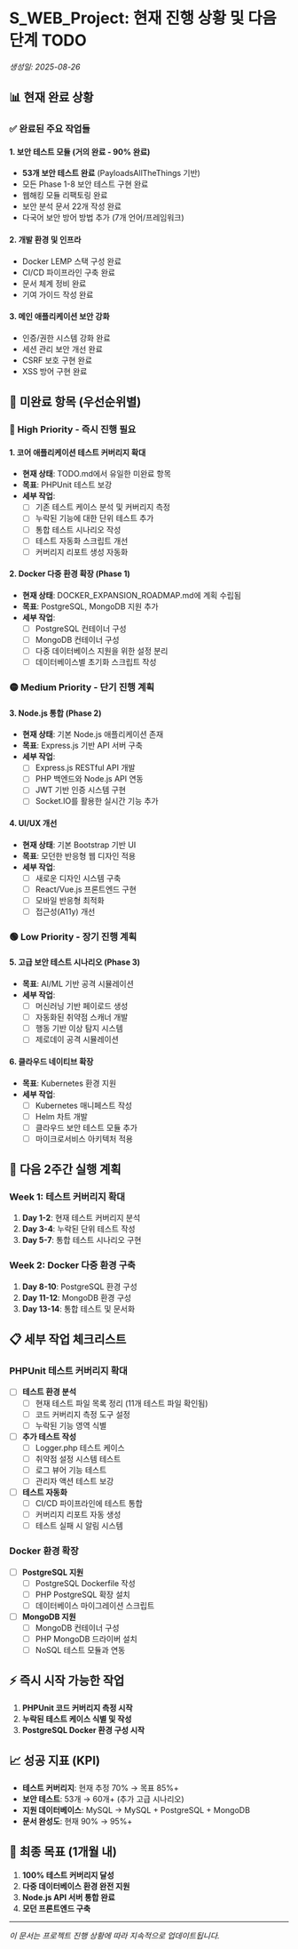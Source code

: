 # S_WEB_Project: 현재 진행 상황 및 다음 단계 TODO

*생성일: 2025-08-26*

## 📊 현재 완료 상황

### ✅ 완료된 주요 작업들

#### 1. 보안 테스트 모듈 (거의 완료 - 90% 완료)
- **53개 보안 테스트 완료** (PayloadsAllTheThings 기반)
- 모든 Phase 1-8 보안 테스트 구현 완료
- 웹해킹 모듈 리팩토링 완료
- 보안 분석 문서 22개 작성 완료
- 다국어 보안 방어 방법 추가 (7개 언어/프레임워크)

#### 2. 개발 환경 및 인프라
- Docker LEMP 스택 구성 완료
- CI/CD 파이프라인 구축 완료
- 문서 체계 정비 완료
- 기여 가이드 작성 완료

#### 3. 메인 애플리케이션 보안 강화
- 인증/권한 시스템 강화 완료
- 세션 관리 보안 개선 완료
- CSRF 보호 구현 완료
- XSS 방어 구현 완료

## 🎯 미완료 항목 (우선순위별)

### 🔴 High Priority - 즉시 진행 필요

#### 1. **코어 애플리케이션 테스트 커버리지 확대**
- **현재 상태**: TODO.md에서 유일한 미완료 항목
- **목표**: PHPUnit 테스트 보강
- **세부 작업**:
  - [ ] 기존 테스트 케이스 분석 및 커버리지 측정
  - [ ] 누락된 기능에 대한 단위 테스트 추가
  - [ ] 통합 테스트 시나리오 작성
  - [ ] 테스트 자동화 스크립트 개선
  - [ ] 커버리지 리포트 생성 자동화

#### 2. **Docker 다중 환경 확장 (Phase 1)**
- **현재 상태**: DOCKER_EXPANSION_ROADMAP.md에 계획 수립됨
- **목표**: PostgreSQL, MongoDB 지원 추가
- **세부 작업**:
  - [ ] PostgreSQL 컨테이너 구성
  - [ ] MongoDB 컨테이너 구성
  - [ ] 다중 데이터베이스 지원을 위한 설정 분리
  - [ ] 데이터베이스별 초기화 스크립트 작성

### 🟡 Medium Priority - 단기 진행 계획

#### 3. **Node.js 통합 (Phase 2)**
- **현재 상태**: 기본 Node.js 애플리케이션 존재
- **목표**: Express.js 기반 API 서버 구축
- **세부 작업**:
  - [ ] Express.js RESTful API 개발
  - [ ] PHP 백엔드와 Node.js API 연동
  - [ ] JWT 기반 인증 시스템 구현
  - [ ] Socket.IO를 활용한 실시간 기능 추가

#### 4. **UI/UX 개선**
- **현재 상태**: 기본 Bootstrap 기반 UI
- **목표**: 모던한 반응형 웹 디자인 적용
- **세부 작업**:
  - [ ] 새로운 디자인 시스템 구축
  - [ ] React/Vue.js 프론트엔드 구현
  - [ ] 모바일 반응형 최적화
  - [ ] 접근성(A11y) 개선

### 🟢 Low Priority - 장기 진행 계획

#### 5. **고급 보안 테스트 시나리오 (Phase 3)**
- **목표**: AI/ML 기반 공격 시뮬레이션
- **세부 작업**:
  - [ ] 머신러닝 기반 페이로드 생성
  - [ ] 자동화된 취약점 스캐너 개발
  - [ ] 행동 기반 이상 탐지 시스템
  - [ ] 제로데이 공격 시뮬레이션

#### 6. **클라우드 네이티브 확장**
- **목표**: Kubernetes 환경 지원
- **세부 작업**:
  - [ ] Kubernetes 매니페스트 작성
  - [ ] Helm 차트 개발
  - [ ] 클라우드 보안 테스트 모듈 추가
  - [ ] 마이크로서비스 아키텍처 적용

## 🚀 다음 2주간 실행 계획

### Week 1: 테스트 커버리지 확대
1. **Day 1-2**: 현재 테스트 커버리지 분석
2. **Day 3-4**: 누락된 단위 테스트 작성
3. **Day 5-7**: 통합 테스트 시나리오 구현

### Week 2: Docker 다중 환경 구축
1. **Day 8-10**: PostgreSQL 환경 구성
2. **Day 11-12**: MongoDB 환경 구성
3. **Day 13-14**: 통합 테스트 및 문서화

## 📋 세부 작업 체크리스트

### PHPUnit 테스트 커버리지 확대
- [ ] **테스트 환경 분석**
  - [ ] 현재 테스트 파일 목록 정리 (11개 테스트 파일 확인됨)
  - [ ] 코드 커버리지 측정 도구 설정
  - [ ] 누락된 기능 영역 식별

- [ ] **추가 테스트 작성**
  - [ ] Logger.php 테스트 케이스
  - [ ] 취약점 설정 시스템 테스트
  - [ ] 로그 뷰어 기능 테스트
  - [ ] 관리자 액션 테스트 보강

- [ ] **테스트 자동화**
  - [ ] CI/CD 파이프라인에 테스트 통합
  - [ ] 커버리지 리포트 자동 생성
  - [ ] 테스트 실패 시 알림 시스템

### Docker 환경 확장
- [ ] **PostgreSQL 지원**
  - [ ] PostgreSQL Dockerfile 작성
  - [ ] PHP PostgreSQL 확장 설치
  - [ ] 데이터베이스 마이그레이션 스크립트

- [ ] **MongoDB 지원**
  - [ ] MongoDB 컨테이너 구성
  - [ ] PHP MongoDB 드라이버 설치
  - [ ] NoSQL 테스트 모듈과 연동

## ⚡ 즉시 시작 가능한 작업

1. **PHPUnit 코드 커버리지 측정 시작**
2. **누락된 테스트 케이스 식별 및 작성**
3. **PostgreSQL Docker 환경 구성 시작**

## 📈 성공 지표 (KPI)

- **테스트 커버리지**: 현재 추정 70% → 목표 85%+
- **보안 테스트**: 53개 → 60개+ (추가 고급 시나리오)
- **지원 데이터베이스**: MySQL → MySQL + PostgreSQL + MongoDB
- **문서 완성도**: 현재 90% → 95%+

## 🎯 최종 목표 (1개월 내)

1. **100% 테스트 커버리지 달성**
2. **다중 데이터베이스 환경 완전 지원**
3. **Node.js API 서버 통합 완료**
4. **모던 프론트엔드 구축**

---

*이 문서는 프로젝트 진행 상황에 따라 지속적으로 업데이트됩니다.*